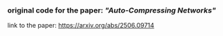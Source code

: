 ### original code for the paper: *"Auto-Compressing Networks"*
link to the paper: https://arxiv.org/abs/2506.09714
